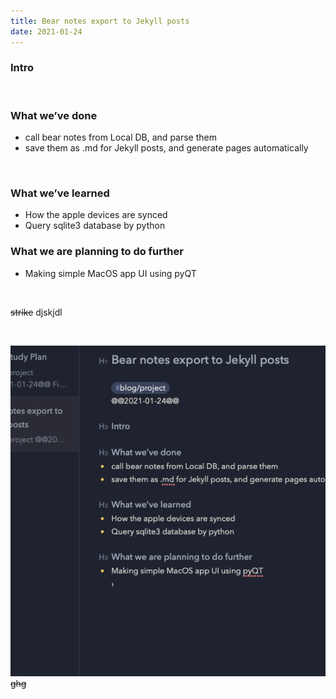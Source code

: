```yaml
---
title: Bear notes export to Jekyll posts
date: 2021-01-24
---
```



### Intro
<br>

### What we’ve done
* call bear notes from Local DB, and parse them
* save them as .md for Jekyll posts, and generate pages automatically
<br>

### What we’ve learned
* How the apple devices are synced
* Query sqlite3 database by python
 
### What we are planning to do **further**
* Making simple MacOS app UI using pyQT
<br>

~~strike~~ djskjdl 
<br>

<br>

![image](/images/post_images/project/DE699F32-6EF1-4029-9A8B-8973CDB9E01F-366-00004C0D6F0655E7/583903BA-D40A-437C-ACE3-1ECD1A1A459C.png)
~~ghg~~
